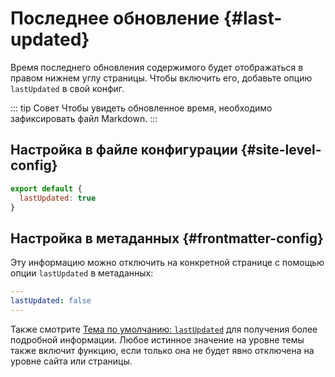 # Последнее обновление {#last-updated}

Время последнего обновления содержимого будет отображаться в правом нижнем углу страницы. Чтобы включить его, добавьте опцию `lastUpdated` в свой конфиг.

::: tip Совет
Чтобы увидеть обновленное время, необходимо зафиксировать файл Markdown.
:::

## Настройка в файле конфигурации {#site-level-config}

```js
export default {
  lastUpdated: true
}
```

## Настройка в метаданных {#frontmatter-config}

Эту информацию можно отключить на конкретной странице с помощью опции `lastUpdated` в метаданных:

```yaml
---
lastUpdated: false
---
```

Также смотрите [Тема по умолчанию: `lastUpdated`](./default-theme-config#lastupdated) для получения более подробной информации. Любое истинное значение на уровне темы также включит функцию, если только она не будет явно отключена на уровне сайта или страницы.
